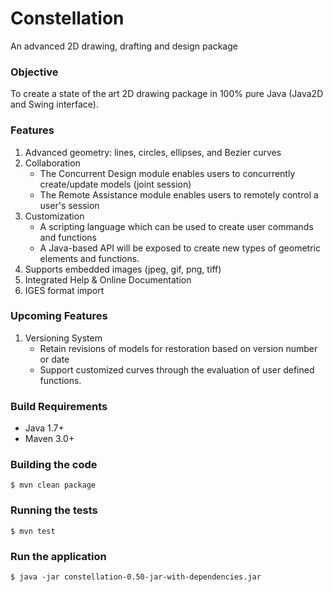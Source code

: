 # Constellation

An advanced 2D drawing, drafting and design package

### Objective

To create a state of the art 2D drawing package in 100% pure Java (Java2D and Swing interface).

### Features

1. Advanced geometry: lines, circles, ellipses, and Bezier curves
1. Collaboration
	* The Concurrent Design module enables users to concurrently create/update models (joint session)
	* The Remote Assistance module enables users to remotely control a user's session
1. Customization
	* A scripting language which can be used to create user commands and functions
	* A Java-based API will be exposed to create new types of geometric elements and functions.
1. Supports embedded images (jpeg, gif, png, tiff)
1. Integrated Help & Online Documentation
1. IGES format import

### Upcoming Features

1. Versioning System
	* Retain revisions of models for restoration based on version number or date
	* Support customized curves through the evaluation of user defined functions.

### Build Requirements

* Java 1.7+
* Maven 3.0+

### Building the code

    $ mvn clean package
      
### Running the tests

    $ mvn test   

### Run the application

	$ java -jar constellation-0.50-jar-with-dependencies.jar
